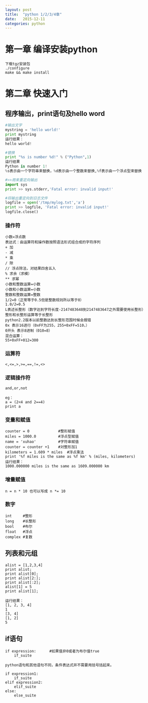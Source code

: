 ```yaml
---
layout: post
title:  "python 1/2/3/4章"
date:   2015-12-11
categories: python
---
```



# 第一章 编译安装python

```
下载tgz安装包
./configure
make && make install
```

# 第二章 快速入门
## 程序输出，print语句及hello word

```python
#输出文字
mystring = 'hello world!'
print mystring
运行结果：
hello world!
```

```python
#替换
print "%s is number %d!" % ("Python",1)
运行结果
Python is number 1!
%s表示由一个字符串来替换，%d表示由一个整数来替换,%f表示由一个浮点型来替换
```

```python
#>>用来重定向输出
import sys
print >> sys.stderr,'Fatal error: invalid input!'
```

```python
#将输出重定向到日志文件
logfile = open('/tmp/mylog.txt','a')
print >> logfile, 'Fatal error: invalid input!'
logfile.close()
```

### 操作符

```
小数=浮点数
表达式：由运算符和操作数按照语法形式组合成的字符序列
+ 加
- 减
* 乘
/ 除
// 浮点除法，对结果四舍五入
% 求余（求模）
** 求幂
小数和整数运算=小数
小数和小数运算=小数
整数和整数运算=整数
1/2=0（正常等于0.5但是整数规则所以等于0）
1.0/2=0.5
L表述长整形（数字达到字符长度-2147483648到2147483647之外需要使用长整形）
整形和长整形运算等于长整形
python2.2版本以前整数达到长整形范围时候会报错
0x 表示16进行（0xFF为255，255+0xFF=510，）
0开头 表示8进制（010=8）
混合运算：
55+0xFF+012=300
```

### 运算符

```
<,<=,>,>=,==,!=,<>
```

### 逻辑操作符

```
and,or,not

eg：
a = (2<4 and 2==4)
print a             
```

### 变量和赋值

```
counter = 0 			#整形赋值
miles = 1000.0 			#浮点型赋值
name = 'xuhao' 			#字符串赋值
counter = counter +1 	#对整形加1
kilometers = 1.609 * miles 	#浮点乘法
print '%f miles is the same as %f km' % (miles, kilometers)
运行结果：
1000.000000 miles is the same as 1609.000000 km
```

### 增量赋值

```
n = n * 10 也可以写成 n *= 10
```

### 数字

```
int 	#整形
long 	#长整形
bool 	#布尔
float 	#浮点
complex	#复数
```


## 列表和元组

```
alist = [1,2,3,4]
print alist;
print alist[0];
print alist[2:];
print alist[:2];
alist[1] = 5
print alist[1];

运行结果：
[1, 2, 3, 4]
1
[3, 4]
[1, 2]
5
```

## if语句

```
if expression:		#如果值非0或者为布尔值true
	if_suite

python语句和其他语句不同，条件表达式并不需要用括号括起来。

if expression1:
	if_suite
elif expression2:
	elif_suite
else:
	else_suite
```